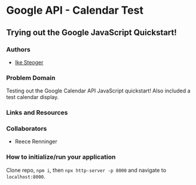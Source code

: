 # Google API - Calendar Test

## Trying out the Google JavaScript Quickstart!

### Authors

- [Ike Steoger](https://github.com/IkeSteoger)

### Problem Domain

Testing out the Google Calendar API JavaScript quickstart! Also included a test calendar display.

### Links and Resources

<!-- - [GitHub Actions ci/cd](https://github.com/reecerenninger/goog/actions) -->
<!-- - [back-end dev server url]() -->
<!-- - [back-end prod server url]() -->
<!-- - [front-end dev server url]() -->
<!-- - [front-end prod server url](https://gamer-scheduler.netlify.app/) -->

### Collaborators

- Reece Renninger

### How to initialize/run your application

Clone repo, `npm i`, then `npx http-server -p 8000` and navigate to `localhost:8000`.

<!-- ### Tests

To run tests, after running `npm i`, run the command `npm test`. -->

<!-- ### Routes -->

<!-- ### UML

![UML](./assets/UML.png) -->

